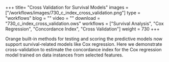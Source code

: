 +++
title= "Cross Validation for Survival Models"
images =  ["/workflows/images/730_c_index_cross_validation.png"]
type = "workflows"
blog =  ""
video = ""
download = "730_c_index_cross_validation.ows"
workflows = ["Survival Analysis", "Cox Regression", "Concordance Index", "Cross Validation"]
weight = 730
+++

Orange built-in methods for testing and scoring the predictive models now support survival-related models like Cox regression. Here we demonstrate cross-validation to estimate the concordance index for the Cox regression model trained on data instances from selected features.
